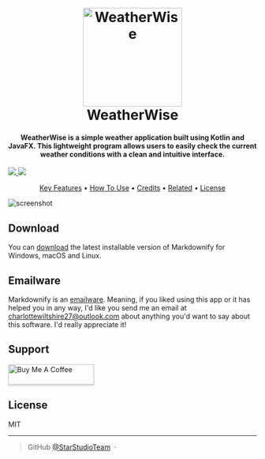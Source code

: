 
<h1 align="center">
  <br>
  <a href="https://github.com/StarStudioTeam/"><img src="https://media.discordapp.net/attachments/1119272529173950477/1199318717272703077/Group_61.png?ex=65c21b98&is=65afa698&hm=3dfd5914e4749d6b1a566d2a46a0d0862d78f9937ea8bd8abcfb1b6a7d538694&=&format=webp&quality=lossless" alt="WeatherWise" width="200"></a>
  <br>
  WeatherWise
  <br>
</h1>

<h4 align="center">WeatherWise is a simple weather application built using Kotlin and JavaFX. This lightweight program allows users to easily check the current weather conditions with a clean and intuitive interface.</h4>
  <a href="https://saythanks.io/to/StarStudioTeam">
      <img src="https://img.shields.io/badge/SayThanks.io-%E2%98%BC-1EAEDB.svg">
  </a>
  <a href="https://www.buymeacoffee.com/charlottewiltshire0">
    <img src="https://img.shields.io/badge/$-donate-ff69b4.svg?maxAge=2592000&amp;style=flat">
  </a>
</p>

<p align="center">
  <a href="#key-features">Key Features</a> •
  <a href="#how-to-use">How To Use</a> •
  <a href="#credits">Credits</a> •
  <a href="#related">Related</a> •
  <a href="#license">License</a>
</p>

![screenshot](https://media.discordapp.net/attachments/1119272529173950477/1199323746301911142/Cloudy.png?ex=65c22047&is=65afab47&hm=4483ae8d921360b19d70514c13246192a49d4a87a3d6216ad6c7896fc85b1ff0&=&format=webp&quality=lossless&width=301&height=651)

## Download

You can [download](https://github.com/StarStudioTeam/weatherwise-client/releases/tag/v1.0.0) the latest installable version of Markdownify for Windows, macOS and Linux.

## Emailware

Markdownify is an [emailware](https://en.wiktionary.org/wiki/emailware). Meaning, if you liked using this app or it has helped you in any way, I'd like you send me an email at <charlottewiltshire27@outlook.com> about anything you'd want to say about this software. I'd really appreciate it!

## Support

<a href="https://www.buymeacoffee.com/charlottewiltshire0" target="_blank"><img src="https://www.buymeacoffee.com/assets/img/custom_images/purple_img.png" alt="Buy Me A Coffee" style="height: 41px !important;width: 174px !important;box-shadow: 0px 3px 2px 0px rgba(190, 190, 190, 0.5) !important;-webkit-box-shadow: 0px 3px 2px 0px rgba(190, 190, 190, 0.5) !important;" ></a>

## License

MIT

---

> GitHub [@StarStudioTeam](https://github.com/StarStudioTeam) &nbsp;&middot;&nbsp;

